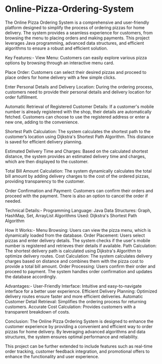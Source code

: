 # Online-Pizza-Ordering-System
The Online Pizza Ordering System is a comprehensive and user-friendly platform designed to simplify the process of ordering pizzas for home delivery. The system provides a seamless experience for customers, from browsing the menu to placing orders and making payments. This project leverages Java programming, advanced data structures, and efficient algorithms to ensure a robust and efficient solution.

Key Features:-
View Menu: Customers can easily explore various pizza options by browsing through an interactive menu card.

Place Order: Customers can select their desired pizzas and proceed to place orders for home delivery with a few simple clicks.

Enter Personal Details and Delivery Location: During the ordering process, customers need to provide their personal details and delivery location for order fulfillment.

Automatic Retrieval of Registered Customer Details: If a customer's mobile number is already registered with the shop, their details are automatically fetched. Customers can choose to use the registered address or enter a new one, adding to the convenience.

Shortest Path Calculation: The system calculates the shortest path to the customer’s location using Dijkstra's Shortest Path Algorithm. This distance is saved for efficient delivery planning.

Estimated Delivery Time and Charges: Based on the calculated shortest distance, the system provides an estimated delivery time and charges, which are then displayed to the customer.

Total Bill Amount Calculation: The system dynamically calculates the total bill amount by adding delivery charges to the cost of the ordered pizzas, providing transparency to the customer.

Order Confirmation and Payment: Customers can confirm their orders and proceed with the payment. There is also an option to cancel the order if needed.

Technical Details:-
Programming Language: Java
Data Structures: Graph, HashMap, Set, ArrayList
Algorithms Used: Dijkstra's Shortest Path Algorithm

How It Works:-
Menu Browsing: Users can view the pizza menu, which is dynamically loaded from the database.
Order Placement: Users select pizzas and enter delivery details. The system checks if the user's mobile number is registered and retrieves their details if available.
Path Calculation: The shortest delivery path is calculated using Dijkstra's Algorithm to optimize delivery routes.
Cost Calculation: The system calculates delivery charges based on distance and combines them with the pizza cost to provide a total bill amount.
Order Processing: Users confirm their order and proceed to payment. The system handles order confirmation and updates the database accordingly.

Advantages:-
User-Friendly Interface: Intuitive and easy-to-navigate interface for a better user experience.
Efficient Delivery Planning: Optimized delivery routes ensure faster and more efficient deliveries.
Automatic Customer Detail Retrieval: Simplifies the ordering process for returning customers.
Accurate Cost Calculation: Provides customers with a transparent breakdown of costs.

Conclusion:
The Online Pizza Ordering System is designed to enhance the customer experience by providing a convenient and efficient way to order pizzas for home delivery. By leveraging advanced algorithms and data structures, the system ensures optimal performance and reliability.

This project can be further extended to include features such as real-time order tracking, customer feedback integration, and promotional offers to enhance the functionality and user experience.
